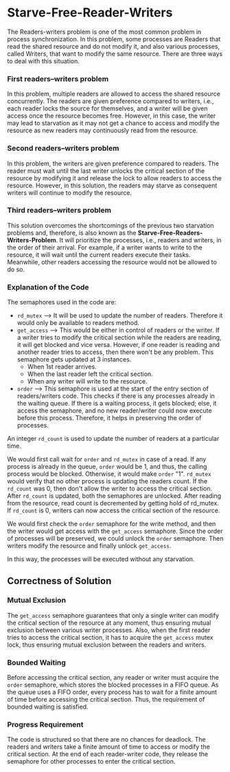 # Starve-Free-Reader-Writers

The Readers-writers problem is one of the most common problem in process synchronization. In this problem, some processes are Readers that read the shared resource and do not modify it, and also various processes, called Writers, that want to modify the same resource. There are three ways to deal with this situation.

### First readers–writers problem 
In this problem, multiple readers are allowed to access the shared resource concurrently. The readers are given preference compared to writers, i.e., each reader locks the source for themselves, and a writer will be given access once the resource becomes free. However, in this case, the writer may lead to starvation as it may not get a chance to access and modify the resource as new readers may continuously read from the resource.

### Second readers–writers problem
In this problem, the writers are given preference compared to readers. The reader must wait until the last writer unlocks the critical section of the resource by modifying it and release the lock to allow readers to access the resource.  However, in this solution, the readers may starve as consequent writers will continue to modify the resource. 

### Third readers–writers problem
This solution overcomes the shortcomings of the previous two starvation problems and, therefore, is also known as the **Starve-Free-Readers-Writers-Problem**. It will prioritize the processes, i.e., readers and writers,  in the order of their arrival. For example, if a writer wants to write to the resource, it will wait until the current readers execute their tasks. Meanwhile, other readers accessing the resource would not be allowed to do so.

### Explanation of the Code

The semaphores used in the code are:
- `rd_mutex` -->  It will be used to update the number of readers. Therefore it would only be available to readers method.
- `get_access` -->  This would be either in control of readers or the writer. If a writer tries to modify the critical section while the readers are reading, it will get blocked and vice versa. However, if one reader is reading and another reader tries to access, then there won't be any problem. This semaphore gets updated at 3 instances.
  - When 1st reader arrives.
  - When the last reader left the critical section. 
  - When any writer will write to the resource.
- `order` --> This semaphore is used at the start of the entry section of readers/writers code. This checks if there is any processes already in the waiting queue. If there is a waiting process, it gets blocked; else, it access the semaphore, and no new reader/writer could now execute before this process.  Therefore, it helps in preserving the order of processes.

An integer `rd_count` is used to update the number of readers at a particular time. 

We would first call wait for `order` and `rd_mutex` in case of a read. If any process is already in the queue, `order` would be 1, and thus, the calling process would be blocked. Otherwise, it would make `order` "1". `rd_mutex` would verify that no other process is updating the readers count. If the `rd_count` was 0, then don't allow the writer to access the critical section. After `rd_count` is updated, both the semaphores are unlocked. After reading from the resource, read count is decremented by getting hold of rd_mutex. If `rd_count` is 0, writers can now access the critical section of the resource.

We would first check the `order` semaphore for the write method, and then the writer would get access with the `get_access` semaphore. Since the order of processes will be preserved, we could unlock the `order` semaphore. Then writers modify the resource and finally unlock `get_access`.

In this way, the processes will be executed without any starvation.

## Correctness of Solution
### Mutual Exclusion
The `get_access` semaphore guarantees that only a single writer can modify the critical section of the resource at any moment, thus ensuring mutual exclusion between various writer processes. Also, when the first reader tries to access the critical section, it has to acquire the `get_access` mutex lock, thus ensuring mutual exclusion between the readers and writers.
### Bounded Waiting
Before accessing the critical section, any reader or writer must acquire the `order` semaphore, which stores the blocked processes in a FIFO queue. As the queue uses a FIFO order, every process has to wait for a finite amount of time before accessing the critical section. Thus, the requirement of bounded waiting is satisfied.
### Progress Requirement
The code is structured so that there are no chances for deadlock. The readers and writers take a finite amount of time to access or modify the critical section. At the end of each reader-writer code, they release the semaphore for other processes to enter the critical section.
